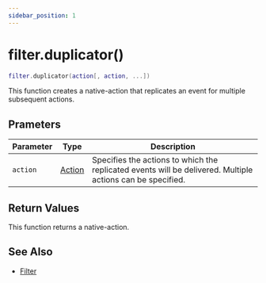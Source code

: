 ```yaml
---
sidebar_position: 1
---
```


# filter.duplicator()
```lua
filter.duplicator(action[, action, ...])
```
This function creates a native-action that replicates an event for multiple subsequent actions.


## Prameters
|Parameter|Type|Description|
|-|-|-|
|`action`|[Action](/guide/event-action-mapping#action)|Specifies the actions to which the replicated events will be delivered. Multiple actions can be specified.

## Return Values
This function returns a native-action.

## See Also
- [Filter](/guide/event-action-mapping#filter)
